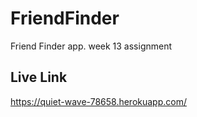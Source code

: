 # FriendFinder
Friend Finder app. week 13 assignment


<h2> Live Link </h2>

https://quiet-wave-78658.herokuapp.com/



